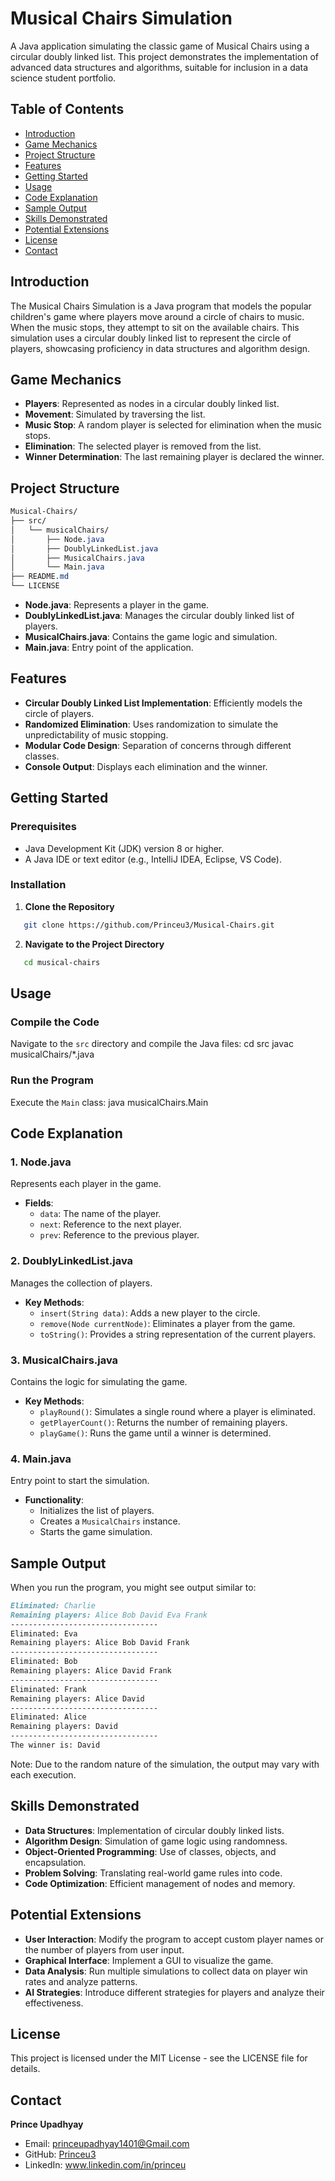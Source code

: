 # Musical Chairs Simulation

A Java application simulating the classic game of Musical Chairs using a circular doubly linked list. This project demonstrates the implementation of advanced data structures and algorithms, suitable for inclusion in a data science student portfolio.

## Table of Contents
- [Introduction](#introduction)
- [Game Mechanics](#game-mechanics)
- [Project Structure](#project-structure)
- [Features](#features)
- [Getting Started](#getting-started)
- [Usage](#usage)
- [Code Explanation](#code-explanation)
- [Sample Output](#sample-output)
- [Skills Demonstrated](#skills-demonstrated)
- [Potential Extensions](#potential-extensions)
- [License](#license)
- [Contact](#contact)

## Introduction

The Musical Chairs Simulation is a Java program that models the popular children's game where players move around a circle of chairs to music. When the music stops, they attempt to sit on the available chairs. This simulation uses a circular doubly linked list to represent the circle of players, showcasing proficiency in data structures and algorithm design.

## Game Mechanics

- **Players**: Represented as nodes in a circular doubly linked list.
- **Movement**: Simulated by traversing the list.
- **Music Stop**: A random player is selected for elimination when the music stops.
- **Elimination**: The selected player is removed from the list.
- **Winner Determination**: The last remaining player is declared the winner.

## Project Structure

```css
Musical-Chairs/
├── src/
│   └── musicalChairs/
│       ├── Node.java
│       ├── DoublyLinkedList.java
│       ├── MusicalChairs.java
│       └── Main.java
├── README.md
└── LICENSE
```
- **Node.java**: Represents a player in the game.
- **DoublyLinkedList.java**: Manages the circular doubly linked list of players.
- **MusicalChairs.java**: Contains the game logic and simulation.
- **Main.java**: Entry point of the application.

## Features

- **Circular Doubly Linked List Implementation**: Efficiently models the circle of players.
- **Randomized Elimination**: Uses randomization to simulate the unpredictability of music stopping.
- **Modular Code Design**: Separation of concerns through different classes.
- **Console Output**: Displays each elimination and the winner.

## Getting Started

### Prerequisites
- Java Development Kit (JDK) version 8 or higher.
- A Java IDE or text editor (e.g., IntelliJ IDEA, Eclipse, VS Code).

### Installation

1. **Clone the Repository**
```bash
   git clone https://github.com/Princeu3/Musical-Chairs.git
```
2. **Navigate to the Project Directory**
```bash
   cd musical-chairs
```
## Usage

### Compile the Code
Navigate to the `src` directory and compile the Java files:
cd src
javac musicalChairs/*.java

### Run the Program
Execute the `Main` class:
java musicalChairs.Main

## Code Explanation

### 1. Node.java

Represents each player in the game.

- **Fields**:
  - `data`: The name of the player.
  - `next`: Reference to the next player.
  - `prev`: Reference to the previous player.

### 2. DoublyLinkedList.java

Manages the collection of players.

- **Key Methods**:
  - `insert(String data)`: Adds a new player to the circle.
  - `remove(Node currentNode)`: Eliminates a player from the game.
  - `toString()`: Provides a string representation of the current players.

### 3. MusicalChairs.java

Contains the logic for simulating the game.

- **Key Methods**:
  - `playRound()`: Simulates a single round where a player is eliminated.
  - `getPlayerCount()`: Returns the number of remaining players.
  - `playGame()`: Runs the game until a winner is determined.

### 4. Main.java

Entry point to start the simulation.

- **Functionality**:
  - Initializes the list of players.
  - Creates a `MusicalChairs` instance.
  - Starts the game simulation.

## Sample Output

When you run the program, you might see output similar to:
```markdown
Eliminated: Charlie
Remaining players: Alice Bob David Eva Frank
---------------------------------
Eliminated: Eva
Remaining players: Alice Bob David Frank
---------------------------------
Eliminated: Bob
Remaining players: Alice David Frank
---------------------------------
Eliminated: Frank
Remaining players: Alice David
---------------------------------
Eliminated: Alice
Remaining players: David
---------------------------------
The winner is: David
```
Note: Due to the random nature of the simulation, the output may vary with each execution.

## Skills Demonstrated

- **Data Structures**: Implementation of circular doubly linked lists.
- **Algorithm Design**: Simulation of game logic using randomness.
- **Object-Oriented Programming**: Use of classes, objects, and encapsulation.
- **Problem Solving**: Translating real-world game rules into code.
- **Code Optimization**: Efficient management of nodes and memory.

## Potential Extensions

- **User Interaction**: Modify the program to accept custom player names or the number of players from user input.
- **Graphical Interface**: Implement a GUI to visualize the game.
- **Data Analysis**: Run multiple simulations to collect data on player win rates and analyze patterns.
- **AI Strategies**: Introduce different strategies for players and analyze their effectiveness.

## License

This project is licensed under the MIT License - see the LICENSE file for details.

## Contact

**Prince Upadhyay**

- Email: princeupadhyay1401@Gmail.com
- GitHub: [Princeu3](https://github.com/Princeu3)
- LinkedIn: www.linkedin.com/in/princeu


